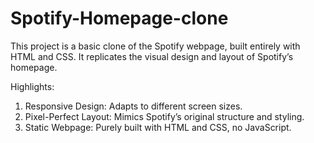 # Spotify-Homepage-clone 

This project is a basic clone of the Spotify webpage, 
built entirely with HTML and CSS. It replicates the visual design and layout of Spotify’s homepage.


Highlights:
1) Responsive Design: Adapts to different screen sizes.
2) Pixel-Perfect Layout: Mimics Spotify’s original structure and styling.
3) Static Webpage: Purely built with HTML and CSS, no JavaScript.
